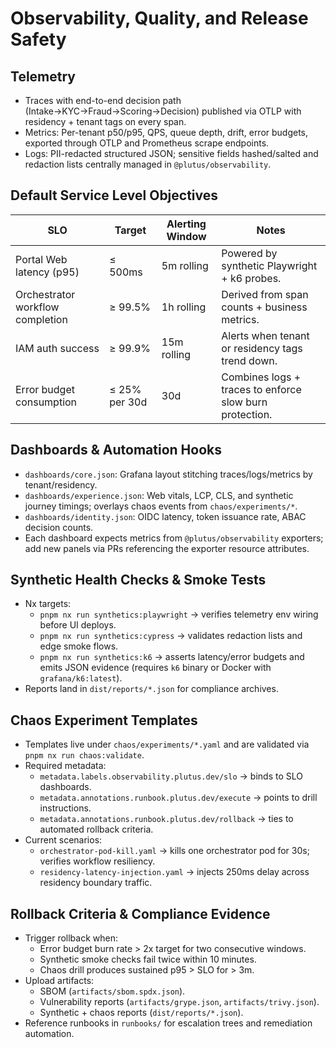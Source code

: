 # Observability, Quality, and Release Safety

## Telemetry
- Traces with end-to-end decision path (Intake→KYC→Fraud→Scoring→Decision) published via OTLP with residency + tenant tags on every span.
- Metrics: Per-tenant p50/p95, QPS, queue depth, drift, error budgets, exported through OTLP and Prometheus scrape endpoints.
- Logs: PII-redacted structured JSON; sensitive fields hashed/salted and redaction lists centrally managed in `@plutus/observability`.

## Default Service Level Objectives
| SLO | Target | Alerting Window | Notes |
| --- | --- | --- | --- |
| Portal Web latency (p95) | ≤ 500ms | 5m rolling | Powered by synthetic Playwright + k6 probes. |
| Orchestrator workflow completion | ≥ 99.5% | 1h rolling | Derived from span counts + business metrics. |
| IAM auth success | ≥ 99.9% | 15m rolling | Alerts when tenant or residency tags trend down. |
| Error budget consumption | ≤ 25% per 30d | 30d | Combines logs + traces to enforce slow burn protection. |

## Dashboards & Automation Hooks
- `dashboards/core.json`: Grafana layout stitching traces/logs/metrics by tenant/residency.
- `dashboards/experience.json`: Web vitals, LCP, CLS, and synthetic journey timings; overlays chaos events from `chaos/experiments/*`.
- `dashboards/identity.json`: OIDC latency, token issuance rate, ABAC decision counts.
- Each dashboard expects metrics from `@plutus/observability` exporters; add new panels via PRs referencing the exporter resource attributes.

## Synthetic Health Checks & Smoke Tests
- Nx targets:
  - `pnpm nx run synthetics:playwright` → verifies telemetry env wiring before UI deploys.
  - `pnpm nx run synthetics:cypress` → validates redaction lists and edge smoke flows.
  - `pnpm nx run synthetics:k6` → asserts latency/error budgets and emits JSON evidence (requires `k6` binary or Docker with `grafana/k6:latest`).
- Reports land in `dist/reports/*.json` for compliance archives.

## Chaos Experiment Templates
- Templates live under `chaos/experiments/*.yaml` and are validated via `pnpm nx run chaos:validate`.
- Required metadata:
  - `metadata.labels.observability.plutus.dev/slo` → binds to SLO dashboards.
  - `metadata.annotations.runbook.plutus.dev/execute` → points to drill instructions.
  - `metadata.annotations.runbook.plutus.dev/rollback` → ties to automated rollback criteria.
- Current scenarios:
  - `orchestrator-pod-kill.yaml` → kills one orchestrator pod for 30s; verifies workflow resiliency.
  - `residency-latency-injection.yaml` → injects 250ms delay across residency boundary traffic.

## Rollback Criteria & Compliance Evidence
- Trigger rollback when:
  - Error budget burn rate > 2x target for two consecutive windows.
  - Synthetic smoke checks fail twice within 10 minutes.
  - Chaos drill produces sustained p95 > SLO for > 3m.
- Upload artifacts:
  - SBOM (`artifacts/sbom.spdx.json`).
  - Vulnerability reports (`artifacts/grype.json`, `artifacts/trivy.json`).
  - Synthetic + chaos reports (`dist/reports/*.json`).
- Reference runbooks in `runbooks/` for escalation trees and remediation automation.
